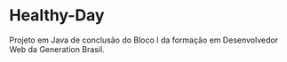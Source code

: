 # Healthy-Day
Projeto em Java de conclusão do Bloco I da formação em Desenvolvedor Web da Generation Brasil.
